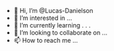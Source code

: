- 👋 Hi, I’m @Lucas-Danielson
- 👀 I’m interested in ...
- 🌱 I’m currently learning  . . .
- 💞️ I’m looking to collaborate on ...
- 📫 How to reach me ...

<!---
Lucas-Danielson/Lucas-Danielson is a ✨ special ✨ repository because its `README.md` (this file) appears on your GitHub profile.
You can click the Preview link to take a look at your changes.
--->
